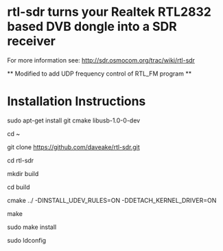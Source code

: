 rtl-sdr
turns your Realtek RTL2832 based DVB dongle into a SDR receiver
======================================================================

For more information see:
http://sdr.osmocom.org/trac/wiki/rtl-sdr

** Modified to add UDP frequency control of RTL_FM program **

Installation Instructions
=========================

sudo apt-get install git cmake libusb-1.0-0-dev

cd ~

git clone https://github.com/daveake/rtl-sdr.git

cd rtl-sdr

mkdir build

cd build

cmake ../ -DINSTALL_UDEV_RULES=ON -DDETACH_KERNEL_DRIVER=ON

make

sudo make install

sudo ldconfig

